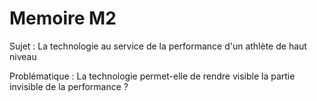 # Memoire M2
Sujet : La technologie au service de la performance d'un athlète de haut niveau

Problématique : La technologie permet-elle de rendre visible la partie invisible de la performance ?
